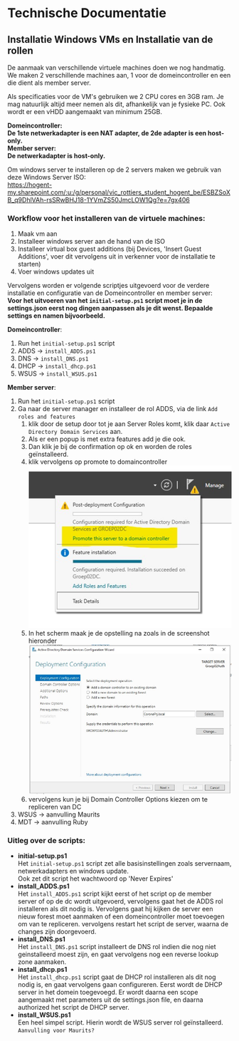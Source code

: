 # Technische Documentatie

## Installatie Windows VMs en Installatie van de rollen
De aanmaak van verschillende virtuele machines doen we nog handmatig. We maken 2 verschillende machines aan, 1 voor de domeincontroller en een die dient als member server.

Als specificaties voor de VM's gebruiken we 2 CPU cores en 3GB ram. Je mag natuurlijk altijd meer nemen als dit, afhankelijk van je fysieke PC. Ook wordt er een vHDD aangemaakt van minimum 25GB.

**Domeincontroller: <br>**
**De 1ste netwerkadapter is een NAT adapter, de 2de adapter is een host-only.**<br>
**Member server: <br>**
**De netwerkadapter is host-only.**

Om windows server te installeren op de 2 servers maken we gebruik van deze Windows Server ISO: <br>
https://hogent-my.sharepoint.com/:u:/g/personal/vic_rottiers_student_hogent_be/ESBZSoXB_q9DhlVAh-rsSRwBHJ18-1YVmZS50JmcLOW1Qg?e=7gx406 <br>

### Workflow voor het installeren van de virtuele machines:
1. Maak vm aan
2. Installeer windows server aan de hand van de ISO
3. Installeer virtual box guest additions (bij Devices, 'Insert Guest Additions', voer dit vervolgens uit in verkenner voor de installatie te starten)
4. Voer windows updates uit

Vervolgens worden er volgende scriptjes uitgevoerd voor de verdere installatie en configuratie van de Domeincontroller en member server: <br>
**Voor het uitvoeren van het `initial-setup.ps1` script moet je in de settings.json eerst nog dingen aanpassen als je dit wenst. Bepaalde settings en namen bijvoorbeeld.** <br>

**Domeincontroller**:
  1. Run het `initial-setup.ps1` script
  1. ADDS -> `install_ADDS.ps1`
  2. DNS -> `install_DNS.ps1`
  3. DHCP -> `install_dhcp.ps1`
  4. WSUS -> `install_WSUS.ps1`

**Member server**:
  1. Run het `initial-setup.ps1` script
  2. Ga naar de server manager en installeer de rol ADDS, via de link `Add roles and features`
     1. klik door de setup door tot je aan Server Roles komt, klik daar `Active Directory Domain Services` aan.
     2. Als er een popup is met extra features add je die ook. 
     3. Dan klik je bij de confirmation op ok en worden de roles geïnstalleerd.<br>
     4. klik vervolgens op promote to domaincontroller <br>
     ![dc_config](img/dcpromote.jpg)
     5. In het scherm maak je de opstelling na zoals in de screenshot hieronder <br>
     ![dc_add](img/dcadd.jpg)
     6. vervolgens kun je bij Domain Controller Options kiezen om te repliceren van DC
  3. WSUS -> aanvulling Maurits
  4. MDT -> aanvulling Ruby

### Uitleg over de scripts:

- **initial-setup.ps1** <br>
Het `initial-setup.ps1` script zet alle basisinstellingen zoals servernaam, netwerkadapters en windows update.<br> Ook zet dit script het wachtwoord op 'Never Expires' 
- **install_ADDS.ps1** <br>
Het `install_ADDS.ps1` script kijkt eerst of het script op de member server of op de dc wordt uitgevoerd, vervolgens gaat het de ADDS rol installeren als dit nodig is. Vervolgens gaat hij kijken de server een nieuw forest moet aanmaken of een domeincontroller moet toevoegen om van te repliceren.
vervolgens restart het script de server, waarna de changes zijn doorgevoerd.
- **install_DNS.ps1** <br>
Het `install_DNS.ps1` script installeert de DNS rol indien die nog niet geinstalleerd moest zijn, en gaat vervolgens nog een reverse lookup zone aanmaken.
- **install_dhcp.ps1** <br>
Het `install_dhcp.ps1` script gaat de DHCP rol installeren als dit nog nodig is, en gaat vervolgens gaan configureren. Eerst wordt de DHCP server in het domein toegevoegd.
Er wordt daarna een scope aangemaakt met parameters uit de settings.json file, en daarna authorized het script de DHCP server.
- **install_WSUS.ps1** <br>
Een heel simpel script. Hierin wordt de WSUS server rol geïnstalleerd. `Aanvulling voor Maurits?` 

